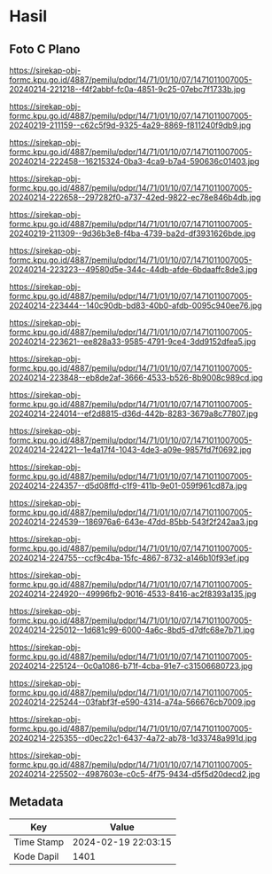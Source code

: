 # Hasil

## Foto C Plano

https://sirekap-obj-formc.kpu.go.id/4887/pemilu/pdpr/14/71/01/10/07/1471011007005-20240214-221218--f4f2abbf-fc0a-4851-9c25-07ebc7f1733b.jpg

https://sirekap-obj-formc.kpu.go.id/4887/pemilu/pdpr/14/71/01/10/07/1471011007005-20240219-211159--c62c5f9d-9325-4a29-8869-f811240f9db9.jpg

https://sirekap-obj-formc.kpu.go.id/4887/pemilu/pdpr/14/71/01/10/07/1471011007005-20240214-222458--16215324-0ba3-4ca9-b7a4-590636c01403.jpg

https://sirekap-obj-formc.kpu.go.id/4887/pemilu/pdpr/14/71/01/10/07/1471011007005-20240214-222658--297282f0-a737-42ed-9822-ec78e846b4db.jpg

https://sirekap-obj-formc.kpu.go.id/4887/pemilu/pdpr/14/71/01/10/07/1471011007005-20240219-211309--9d36b3e8-f4ba-4739-ba2d-df3931626bde.jpg

https://sirekap-obj-formc.kpu.go.id/4887/pemilu/pdpr/14/71/01/10/07/1471011007005-20240214-223223--49580d5e-344c-44db-afde-6bdaaffc8de3.jpg

https://sirekap-obj-formc.kpu.go.id/4887/pemilu/pdpr/14/71/01/10/07/1471011007005-20240214-223444--140c90db-bd83-40b0-afdb-0095c940ee76.jpg

https://sirekap-obj-formc.kpu.go.id/4887/pemilu/pdpr/14/71/01/10/07/1471011007005-20240214-223621--ee828a33-9585-4791-9ce4-3dd9152dfea5.jpg

https://sirekap-obj-formc.kpu.go.id/4887/pemilu/pdpr/14/71/01/10/07/1471011007005-20240214-223848--eb8de2af-3666-4533-b526-8b9008c989cd.jpg

https://sirekap-obj-formc.kpu.go.id/4887/pemilu/pdpr/14/71/01/10/07/1471011007005-20240214-224014--ef2d8815-d36d-442b-8283-3679a8c77807.jpg

https://sirekap-obj-formc.kpu.go.id/4887/pemilu/pdpr/14/71/01/10/07/1471011007005-20240214-224221--1e4a17f4-1043-4de3-a09e-9857fd7f0692.jpg

https://sirekap-obj-formc.kpu.go.id/4887/pemilu/pdpr/14/71/01/10/07/1471011007005-20240214-224357--d5d08ffd-c1f9-411b-9e01-059f961cd87a.jpg

https://sirekap-obj-formc.kpu.go.id/4887/pemilu/pdpr/14/71/01/10/07/1471011007005-20240214-224539--186976a6-643e-47dd-85bb-543f2f242aa3.jpg

https://sirekap-obj-formc.kpu.go.id/4887/pemilu/pdpr/14/71/01/10/07/1471011007005-20240214-224755--ccf9c4ba-15fc-4867-8732-a146b10f93ef.jpg

https://sirekap-obj-formc.kpu.go.id/4887/pemilu/pdpr/14/71/01/10/07/1471011007005-20240214-224920--49996fb2-9016-4533-8416-ac2f8393a135.jpg

https://sirekap-obj-formc.kpu.go.id/4887/pemilu/pdpr/14/71/01/10/07/1471011007005-20240214-225012--1d681c99-6000-4a6c-8bd5-d7dfc68e7b71.jpg

https://sirekap-obj-formc.kpu.go.id/4887/pemilu/pdpr/14/71/01/10/07/1471011007005-20240214-225124--0c0a1086-b71f-4cba-91e7-c31506680723.jpg

https://sirekap-obj-formc.kpu.go.id/4887/pemilu/pdpr/14/71/01/10/07/1471011007005-20240214-225244--03fabf3f-e590-4314-a74a-566676cb7009.jpg

https://sirekap-obj-formc.kpu.go.id/4887/pemilu/pdpr/14/71/01/10/07/1471011007005-20240214-225355--d0ec22c1-6437-4a72-ab78-1d33748a991d.jpg

https://sirekap-obj-formc.kpu.go.id/4887/pemilu/pdpr/14/71/01/10/07/1471011007005-20240214-225502--4987603e-c0c5-4f75-9434-d5f5d20decd2.jpg


## Metadata

| Key        | Value               |
| ---------- | ------------------- |
| Time Stamp | 2024-02-19 22:03:15 |
| Kode Dapil | 1401                |



